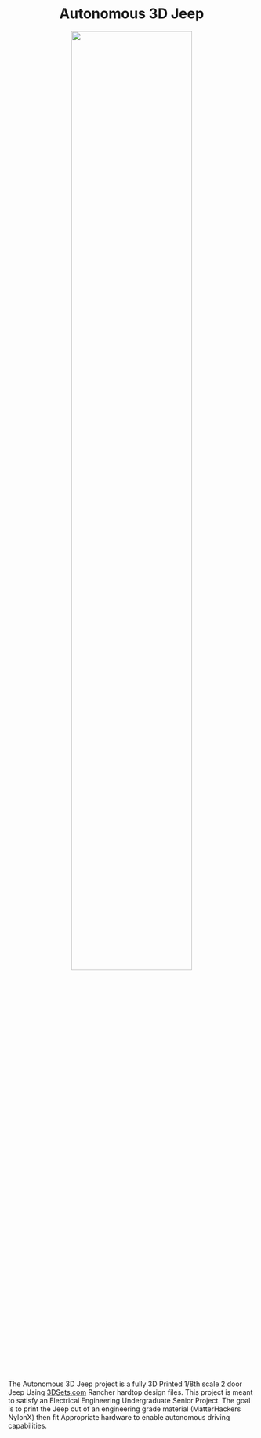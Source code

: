 <h1 align="center">
Autonomous 3D Jeep
</h1>

<p align="center">
<img src="https://i.imgur.com/c7TqCcK.jpg" height="70%" width="70%">
</p>

The Autonomous 3D Jeep project is a fully 3D Printed 1/8th scale 2 door Jeep Using [3DSets.com](www.3dsets.com) Rancher hardtop design files. This project is meant to satisfy an Electrical Engineering Undergraduate Senior Project. The goal is to print the Jeep out of an engineering grade material (MatterHackers NylonX) then fit Appropriate hardware to enable autonomous driving capabilities. 
